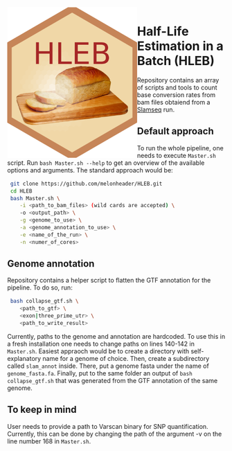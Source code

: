 <img src="hex-HLEB.png" align="left" alt="logo" width="300" style = "border: none; float: center ;">

# Half-Life Estimation in a Batch (HLEB)
Repository contains an array of scripts and tools to count base conversion rates from bam files obtaiend from a [Slamseq](https://www.nature.com/articles/nmeth.4435) run.

## Default approach
To run the whole pipeline, one needs to execute ```Master.sh``` script. Run ```bash Master.sh --help``` to get an overview of the available options and arguments.
The standard approach would be:
```bash
 git clone https://github.com/melonheader/HLEB.git
 cd HLEB
 bash Master.sh \
    -i <path_to_bam_files> (wild cards are accepted) \
    -o <output_path> \
    -g <genome_to_use> \
    -a <genome_annotation_to_use> \
    -e <name_of_the_run> \
    -n <numer_of_cores>
```

## Genome annotation
Repository contains a helper script to flatten the GTF annotation for the pipeline. To do so, run:
```bash
 bash collapse_gtf.sh \
    <path_to_gtf> \
    <exon|three_prime_utr> \
    <path_to_write_result>
```
Currently, paths to the genome and annotation are hardcoded. To use this in a fresh installation one needs to change paths on lines 140-142 in ```Master.sh```.
Easiest appraoch would be to create a directory with self-explanatory name for a genome of choice. Then, create a subdirectory called ```slam_annot``` inside. There, put a genome fasta under the name of ```genome_fasta.fa```. Finally, put to the same folder an output of ```bash collapse_gtf.sh``` that was generated from the GTF annotation of the same genome.

## To keep in mind
User needs to provide a path to Varscan binary for SNP quantification. Currently, this can be done by changing the path of the argument -v on the line number 168 in ```Master.sh```. 

